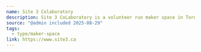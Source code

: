 ```yaml
---
name: Site 3 Colaboratory
description: Site 3 CoLaboratory is a volunteer run maker space in Toronto’s west end, at Ossington and Bloor.
source: "@admin included 2025-08-29"
tags:
  - type/maker-space
link: https://www.site3.ca
---
```

